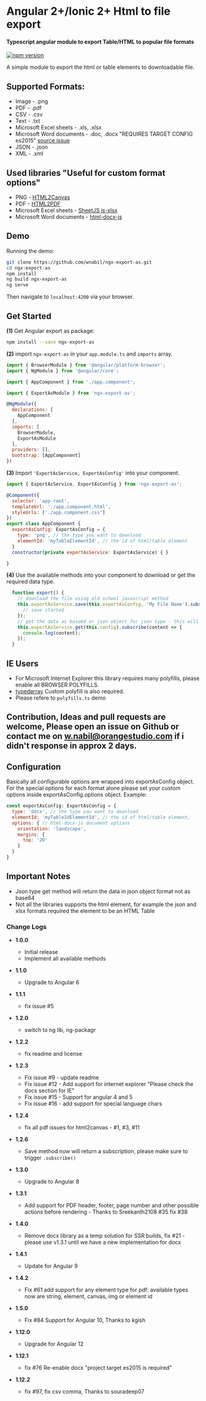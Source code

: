 # Angular 2+/Ionic 2+ Html to file export
#### Typescript angular module to export Table/HTML to popular file formats

[![npm version](https://badge.fury.io/js/ngx-export-as.svg)](https://badge.fury.io/js/ngx-export-as)  

A simple module to export the html or table elements to downloadable file.
## Supported Formats:
  - Image - .png
  - PDF - .pdf
  - CSV - .csv
  - Text - .txt
  - Microsoft Excel sheets - .xls, .xlsx
  - Microsoft Word documents - .doc, .docx "REQUIRES TARGET CONFIG es2015" [source issue](https://github.com/privateOmega/html-to-docx/issues/3#issuecomment-886222607)
  - JSON - .json
  - XML - .xml

## Used libraries "Useful for custom format options"
  - PNG - [HTML2Canvas](https://github.com/niklasvh/html2canvas/)
  - PDF - [HTML2PDF](https://github.com/eKoopmans/html2pdf.js)
  - Microsoft Excel sheets - [SheetJS js-xlsx](https://github.com/SheetJS/js-xlsx)
  - Microsoft Word documents - [html-docx-js](https://github.com/evidenceprime/html-docx-js) 

## Demo
 Running the demo:
```bash
git clone https://github.com/wnabil/ngx-export-as.git
cd ngx-export-as
npm install
ng build ngx-export-as
ng serve
```
Then navigate to `localhost:4200` via your browser.

## Get Started
**(1)** Get Angular export as package:

```bash
npm install --save ngx-export-as
```

**(2)** import `ngx-export-as` in your `app.module.ts` and `imports` array.

```javascript
import { BrowserModule } from '@angular/platform-browser';
import { NgModule } from '@angular/core';

import { AppComponent } from './app.component';

import { ExportAsModule } from 'ngx-export-as';

@NgModule({
  declarations: [
    AppComponent
  ],
  imports: [
    BrowserModule,
    ExportAsModule
  ],
  providers: [],
  bootstrap: [AppComponent]
})
```

**(3)** Import `'ExportAsService, ExportAsConfig'` into your component.

```javascript 
import { ExportAsService, ExportAsConfig } from 'ngx-export-as';

@Component({
  selector: 'app-root',
  templateUrl: './app.component.html',
  styleUrls: ['./app.component.css']
})
export class AppComponent {
  exportAsConfig: ExportAsConfig = {
    type: 'png', // the type you want to download
    elementId: 'myTableElementId', // the id of html/table element
  }
  constructor(private exportAsService: ExportAsService) { }

}
```

**(4)** Use the available methods into your component to download or get the required data type.

```javascript 
  function export() {
    // download the file using old school javascript method
    this.exportAsService.save(this.exportAsConfig, 'My File Name').subscribe(() => {
      // save started
    });
    // get the data as base64 or json object for json type - this will be helpful in ionic or SSR
    this.exportAsService.get(this.config).subscribe(content => {
      console.log(content);
    });
  }
```

## IE Users
 - For Microsoft Internet Explorer this library requires many polyfills, please enable all BROWSER POLYFILLS.
 - [typedarray](https://github.com/inexorabletash/polyfill/blob/master/typedarray.js) Custom polyfill is also required.
 - Please refere to `polyfills.ts` demo

## Contribution, Ideas and pull requests are welcome, Please open an issue on Github or contact me on w.nabil@orangestudio.com if i didn't response in approx 2 days.

## Configuration

Basically all configurable options are wrapped into exportAsConfig object.
For the special options for each format alone please set your custom options inside exportAsConfig.options object.
Example:

```javascript
const exportAsConfig: ExportAsConfig = {
  type: 'docx', // the type you want to download
  elementId: 'myTableIdElementId', // the id of html/table element,
  options: { // html-docx-js document options
    orientation: 'landscape',
    margins: {
      top: '20'
    }
  }
}
```

## Important Notes
  - Json type get method will return the data in json object format not as base64
  - Not all the libraries supports the html element, for example the json and xlsx formats required the element to be an HTML Table

### Change Logs
- **1.0.0**
  - Initial release
  - Implement all available methods

- **1.1.0**
  - Upgrade to Angular 6

- **1.1.1**
  - fix issue #5

- **1.2.0**
  - switch to ng lib, ng-packagr

- **1.2.2**
  - fix readme and license

- **1.2.3**
  - Fix issue #9 - update readme
  - Fix issue #12 - Add support for internet explorer "Please check the docs section for IE"
  - Fix issue #15 - Support for angular 4 and 5
  - Fix issue #16 - add support for special language chars

- **1.2.4**
  - fix all pdf issues for html2canvas - #1, #3, #11

- **1.2.6**
  - Save method now will return a subscription, please make sure to trigger `.subscribe()`

- **1.3.0**
  - Upgrade to Angular 8

- **1.3.1**
  - Add support for PDF header, footer, page number and other possible actions before rendering - Thanks to Sreekanth2108 #35 fix #38

- **1.4.0**
  - Remove docx library as a temp solution for SSR builds, fix #21 - please use v1.3.1 until we have a new implementation for docx

- **1.4.1**
  - Update for Angular 9

- **1.4.2**
  - Fix #61 add support for any element type for pdf: available types now are string, element, canvas, img or element id

- **1.5.0**
  - Fix #84 Support for Angular 10, Thanks to kgish

- **1.12.0**
  - Upgrade for Angular 12

- **1.12.1**
  - fix #76 Re-enable docx "project target es2015 is required"

- **1.12.2**
  - fix #97, fix csv comma, Thanks to souradeep07
